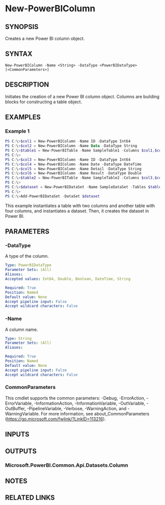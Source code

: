 ﻿---
external help file: Microsoft.PowerBI.Commands.Data.dll-Help.xml
Module Name: MicrosoftPowerBIMgmt.Data
online version:
schema: 2.0.0
---

# New-PowerBIColumn

## SYNOPSIS
Creates a new Power BI column object.

## SYNTAX

```
New-PowerBIColumn -Name <String> -DataType <PowerBIDataType> [<CommonParameters>]
```

## DESCRIPTION
Initiates the creation of a new Power BI column object. Columns are building blocks for constructing a table object.

## EXAMPLES

### Example 1
```powershell
PS C:\>$col1 = New-PowerBIColumn -Name ID -DataType Int64
PS C:\>$col2 = New-PowerBIColumn -Name Data -DataType String
PS C:\>$table1 = New-PowerBITable -Name SampleTable1 -Columns $col1,$col2
PS C:\>
PS C:\>$col3 = New-PowerBIColumn -Name ID -DataType Int64
PS C:\>$col4 = New-PowerBIColumn -Name Date -DataType DateTime
PS C:\>$col5 = New-PowerBIColumn -Name Detail -DataType String
PS C:\>$col6 = New-PowerBIColumn -Name Result -DataType Double
PS C:\>$table2 = New-PowerBITable -Name SampleTable2 -Columns $col3,$col4,$col5,$col6
PS C:\>
PS C:\>$dataset = New-PowerBIDataSet -Name SampleDataSet -Tables $table1,$table2
PS C:\>
PS C:\>Add-PowerBIDataSet -DataSet $dataset
```

This example instantiates a table with two columns and another table with four columns, and instantiates a dataset.
Then, it creates the dataset in Power BI.

## PARAMETERS

### -DataType
A type of the column.

```yaml
Type: PowerBIDataType
Parameter Sets: (All)
Aliases:
Accepted values: Int64, Double, Boolean, DateTime, String

Required: True
Position: Named
Default value: None
Accept pipeline input: False
Accept wildcard characters: False
```

### -Name
A column name.

```yaml
Type: String
Parameter Sets: (All)
Aliases:

Required: True
Position: Named
Default value: None
Accept pipeline input: False
Accept wildcard characters: False
```

### CommonParameters
This cmdlet supports the common parameters: -Debug, -ErrorAction, -ErrorVariable, -InformationAction, -InformationVariable, -OutVariable, -OutBuffer, -PipelineVariable, -Verbose, -WarningAction, and -WarningVariable. For more information, see about_CommonParameters (https://go.microsoft.com/fwlink/?LinkID=113216).

## INPUTS

## OUTPUTS

### Microsoft.PowerBI.Common.Api.Datasets.Column

## NOTES

## RELATED LINKS

